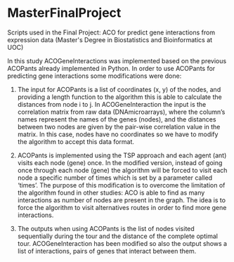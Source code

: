 # MasterFinalProject
Scripts used in the Final Project: ACO for predict gene interactions from expression data (Master's Degree in Biostatistics and Bioinformatics at UOC)

In this study ACOGeneInteractions was implemented based on the previous ACOPants already implemented in Python. 
In order to use ACOPants for predicting gene interactions some modifications were done:

  1.  The input for ACOPants is a list of coordinates (x, y) of the nodes, and providing a length function to the algorithm this is able to   calculate the distances from node i to j. 
  In ACOGeneInteraction the input is the correlation matrix from raw data (DNAmicroarrays), where the column’s names represent the names of   the genes (nodes), and the distances between two nodes are given by the pair-wise correlation value in the matrix. In this case, nodes     have no coordinates so we have to modify the algorithm to accept this data format.

  2. ACOPants is implemented using the TSP approach and each agent (ant) visits each node (gene) once. 
  In the modified version, instead of going once through each node (gene) the algorithm will be forced to visit each node a specific number   of times which is set by a parameter called ‘times’. The purpose of this modification is to overcome the limitation of the algorithm        found in other studies: ACO is able to find as many interactions as number of nodes are present in the graph. The idea is to force the      algorithm to visit alternatives routes in order to find more gene interactions. 

  3. The outputs when using ACOPants is the list of nodes visited sequentially during the tour and the distance of the complete optimal       tour. 
  ACOGeneInteraction has been modified so also the output shows a list of interactions, pairs of genes that interact between them.
